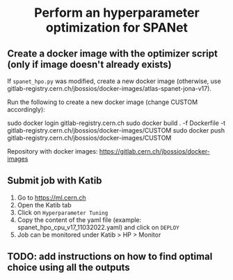 # <div align='center'>Perform an hyperparameter optimization for SPANet</div>

## Create a docker image with the optimizer script (only if image doesn't already exists)

If ```spanet_hpo.py``` was modified, create a new docker image (otherwise, use gitlab-registry.cern.ch/jbossios/docker-images/atlas-spanet-jona-v17).

Run the following to create a new docker image (change CUSTOM accordingly):

sudo docker login gitlab-registry.cern.ch
sudo docker build . -f Dockerfile -t gitlab-registry.cern.ch/jbossios/docker-images/CUSTOM
sudo docker push gitlab-registry.cern.ch/jbossios/docker-images/CUSTOM

Repository with docker images: https://gitlab.cern.ch/jbossios/docker-images

## Submit job with Katib

1. Go to https://ml.cern.ch
2. Open the Katib tab
3. Click on ```Hyperparameter Tuning```
4. Copy the content of the yaml file (example: spanet_hpo_cpu_v17_11032022.yaml) and click on ```DEPLOY```
5. Job can be monitored under Katib > HP > Monitor

## TODO: add instructions on how to find optimal choice using all the outputs
